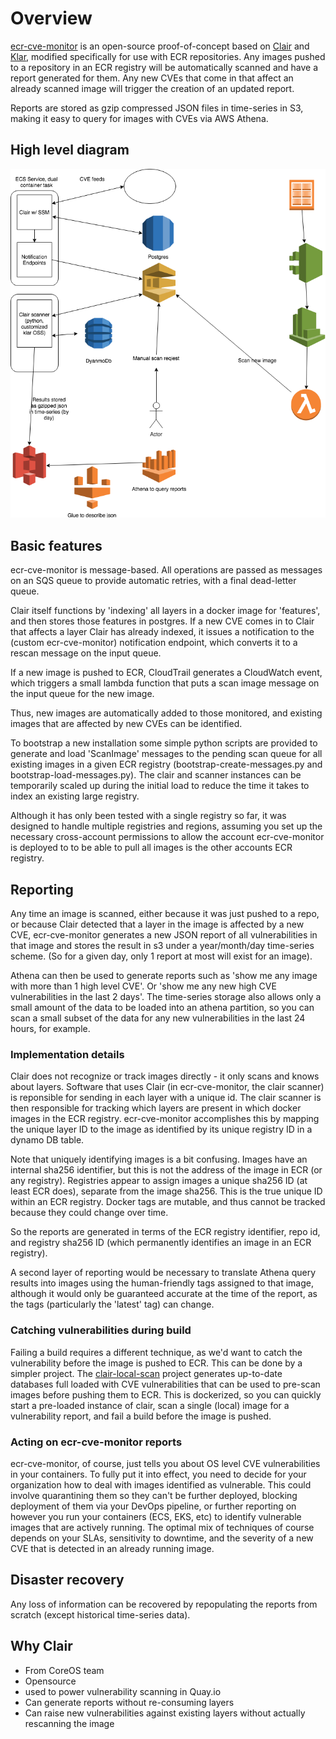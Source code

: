 # Overview

[ecr-cve-monitor](https://github.com/sriddell/ecr-cve-monitor) is an open-source proof-of-concept based on [Clair](https://github.com/coreos/clair) and [Klar](https://github.com/sriddell/klar), modified specifically for use with ECR repositories.  Any images pushed to a repository in an ECR registry will be automatically scanned and have a report generated for them.  Any new CVEs that come in that affect an already scanned image will trigger the creation of an updated report.

Reports are stored as gzip compressed JSON files in time-series in S3, making it easy to query for images with CVEs via AWS Athena.

## High level diagram

![Architecture](ecr-cve-monitor.png)

## Basic features

ecr-cve-monitor is message-based.  All operations are passed as messages on an SQS queue to provide automatic retries, with a final dead-letter queue.

Clair itself functions by 'indexing' all layers in a docker image for 'features', and then stores those features in postgres.  If a new CVE comes in to Clair that affects a layer Clair has already indexed, it issues a notification to the (custom ecr-cve-monitor) notification endpoint, which converts it to a rescan message on the input queue.

If a new image is pushed to ECR, CloudTrail generates a CloudWatch event, which triggers a small lambda function that puts a scan image message on the input queue for the new image.

Thus, new images are automatically added to those monitored, and existing images that are affected by new CVEs can be identified.

To bootstrap a new installation some simple python scripts are provided to generate and load 'ScanImage' messages to the pending scan queue for all existing images in a given ECR registry (bootstrap-create-messages.py and bootstrap-load-messages.py).  The clair and scanner instances can be temporarily scaled up during the initial load to reduce the time it takes to index an existing large registry.

Although it has only been tested with a single registry so far, it was designed to handle multiple registries and regions, assuming you set up the necessary cross-account permissions to allow the account ecr-cve-monitor is deployed to to be able to pull all images is the other accounts ECR registry.

## Reporting

Any time an image is scanned, either because it was just pushed to a repo, or because Clair detected that a layer in the image is affected by a new CVE, ecr-cve-monitor generates a new JSON report of all vulnerabilities in that image and stores the result in s3 under a year/month/day time-series scheme.  (So for a given day, only 1 report at most will exist for an image).

Athena can then be used to generate reports such as 'show me any image with more than 1 high level CVE'.  Or 'show me any new high CVE vulnerabilities in the last 2 days'.  The time-series storage also allows only a small amount of the data to be loaded into an athena partition, so you can scan a small subset of the data for any new vulnerabilities in the last 24 hours, for example.

### Implementation details

Clair does not recognize or track images directly - it only scans and knows about layers.  Software that uses Clair (in ecr-cve-monitor, the clair scanner) is reponsible for sending in each layer with a unique id.  The clair scanner is then responsible for tracking which layers are present in which docker images in the ECR registry.  ecr-cve-monitor accomplishes this by mapping the unique layer ID to the image as identified by its unique registry ID in a dynamo DB table.

Note that uniquely identifying images is a bit confusing.  Images have an internal sha256 identifier, but this is not the address of the image in ECR (or any registry).  Registries appear to assign images a unique sha256 ID (at least ECR does), separate from the image sha256.  This is the true unique ID within an ECR registry.  Docker tags are mutable, and thus cannot be tracked because they could change over time.

So the reports are generated in terms of the ECR registry identifier, repo id, and registry sha256 ID (which permanently identifies an image in an ECR registry).

A second layer of reporting would be necessary to translate Athena query results into images using the human-friendly tags assigned to that image, although it would only be guaranteed accurate at the time of the report, as the tags (particularly the 'latest' tag) can change.

### Catching vulnerabilities during build

Failing a build requires a different technique, as we'd want to catch the vulnerability before the image is pushed to ECR.  This can be done by a simpler project.  The [clair-local-scan](https://github.com/arminc/clair-local-scan) project generates up-to-date databases full loaded with CVE vulnerabilities that can be used to pre-scan images before pushing them to ECR.  This is dockerized, so you can quickly start a pre-loaded instance of clair, scan a single (local) image for a vulnerability report, and fail a build before the image is pushed.

### Acting on ecr-cve-monitor reports

ecr-cve-monitor, of course, just tells you about OS level CVE vulnerabilities in your containers.  To fully put it into effect, you need to decide for your organization how to deal with images identified as vulnerable.  This could involve quarantining them so they can't be further deployed, blocking deployment of them via your DevOps pipeline, or further reporting on however you run your containers (ECS, EKS, etc) to identify vulnerable images that are actively running.  The optimal mix of techniques of course depends on your SLAs, sensitivity to downtime, and the severity of a new CVE that is detected in an already running image.

## Disaster recovery

Any loss of information can be recovered by repopulating the reports from scratch (except historical time-series data).

## Why Clair

* From CoreOS team
* Opensource
* used to power vulnerability scanning in Quay.io
* Can generate reports without re-consuming layers
* Can raise new vulnerabilities against existing layers without actually rescanning the image



